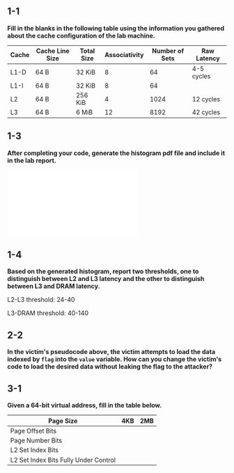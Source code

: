 ## 1-1

**Fill in the blanks in the following table using the information you gathered about the cache configuration of the lab machine.**

| Cache | Cache Line Size | Total Size | Associativity | Number of Sets | Raw Latency |
| ----- | --------------- | ---------- | ------------- | -------------- | ----------- |
| L1-D  | 64 B            | 32  KiB    | 8             | 64             | 4-5 cycles  |
| L1-I  | 64 B            | 32  KiB    | 8             | 64             |             |
| L2    | 64 B            | 256 KiB    | 4             | 1024           | 12 cycles   |
| L3    | 64 B            | 6   MiB    | 12            | 8192           | 42 cycles   |

## 1-3

**After completing your code, generate the histogram pdf file and include it in the lab report.**

![Histogram](./Part1-Timing/Histogram.pdf)

## 1-4

**Based on the generated histogram, report two thresholds, one to distinguish between L2 and L3 latency and the other to distinguish between L3 and DRAM latency.**

L2-L3 threshold: 24-40

L3-DRAM threshold: 40-140

## 2-2

**In the victim's pseudocode above, the victim attempts to load the data indexed by `flag` into the `value` variable. How can you change the victim's code to load the desired data without leaking the flag to the attacker?**


## 3-1

**Given a 64-bit virtual address, fill in the table below.**

| Page Size                             | 4KB     | 2MB     |
| ------------------------------------- | ------- | ------- |
| Page Offset Bits                      |         |         |
| Page Number Bits                      |         |         |
| L2 Set Index Bits                     |         |         |
| L2 Set Index Bits Fully Under Control |         |         |
